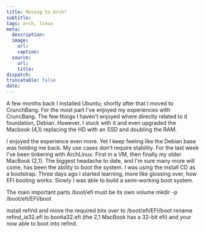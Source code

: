 ```yaml
---
title: Moving to Arch?
subtitle:
tags: arch, linux
meta:
  description:
  image:
    url:
    caption:
  source:
    url:
    title:
dispatch:
truncatable: false
date:
---
```

A few months back I installed Ubuntu; shortly after that I moved to CrunchBang. For the most part I've enjoyed my experiences with CruncBang. The few things I haven't enjoyed where directly related to it foundation, Debian. However, I stuck with it and even upgraded the Macbook (4,1) replacing the HD with an SSD and doubling the RAM.

I enjoyed the experience even more. Yet I keep feeling like the Debian base was holding me back. My use cases don't require stability. For the last week I've been tinkering with ArchLinux. First in a VM, then finally my older MacBook (2,1). The biggest headache to date, and I'm sure many more will come, has been the ability to boot the system. I was using the install CD as a bootstrap. Three days ago I started learning, more like glossing over, how EFI booting works. Slowly I was able to build a semi-working boot system.

The main important parts /boot/efi must be its own volume
mkdir -p /boot/efi/EFI/boot

install refind and move the required bits over to /boot/efi/EFI/boot rename refind_ia32.efi to bootia32.efi (the 2,1 MacBook has a 32-bit efi) and your now able to boot into refind.
